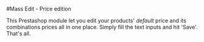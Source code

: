 #Mass Edit - Price edition

This Prestashop module let you edit your products' *default* price and its combinations prices
all in one place. Simply fill the text inputs and hit 'Save'. That's all.
